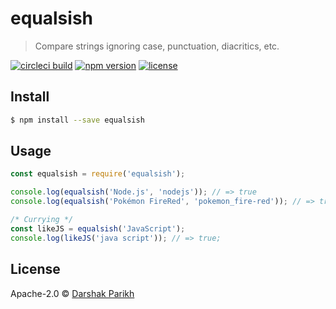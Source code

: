 # equalsish
> Compare strings ignoring case, punctuation, diacritics, etc.

[![circleci build](https://img.shields.io/circleci/project/dar5hak/equalsish.svg?style=flat-square)](https://circleci.com/gh/dar5hak/equalsish)
[![npm version](https://img.shields.io/npm/v/equalsish.svg?style=flat-square)](https://www.npmjs.com/package/equalsish)
[![license](https://img.shields.io/npm/l/equalsish.svg?style=flat-square)](https://www.apache.org/licenses/LICENSE-2.0)

## Install

```sh
$ npm install --save equalsish
```

## Usage

```js
const equalsish = require('equalsish');

console.log(equalsish('Node.js', 'nodejs')); // => true
console.log(equalsish('Pokémon FireRed', 'pokemon_fire-red')); // => true

/* Currying */
const likeJS = equalsish('JavaScript');
console.log(likeJS('java script')); // => true;
```

## License

Apache-2.0 © [Darshak Parikh](https://github.com/dar5hak)
